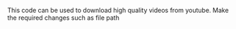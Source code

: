 This code can be used to download high quality videos from youtube.
Make the required changes such as file path
